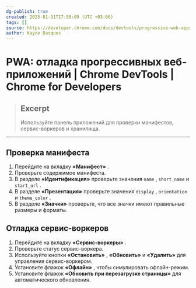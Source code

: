 ```yaml
---
dg-publish: true
created: 2025-01-31T17:58:09 (UTC +03:00)
tags: []
source: https://developer.chrome.com/docs/devtools/progressive-web-apps?hl=ru
author: Kayce Basques
---
```


# PWA: отладка прогрессивных веб-приложений  |  Chrome DevTools  |  Chrome for Developers

> ## Excerpt
> Используйте панель приложений для проверки манифестов, сервис-воркеров и хранилища.

---

## Проверка манифеста

1.  Перейдите на вкладку **«Манифест»** .
2.  Проверьте содержимое манифеста.
3.  В разделе **«Идентификация»** проверьте значения `name` , `short_name` и `start_url` .
4.  В разделе **«Презентация»** проверьте значения `display` , `orientation` и `theme_color` .
5.  В разделе **«Значки»** проверьте, что все значки имеют правильные размеры и форматы.

## Отладка сервис-воркеров

1.  Перейдите на вкладку **«Сервис-воркеры»** .
2.  Проверьте статус сервис-воркера.
3.  Используйте кнопки **«Остановить»** , **«Обновить»** и **«Удалить»** для управления сервис-воркером.
4.  Установите флажок **«Офлайн»** , чтобы симулировать офлайн-режим.
5.  Установите флажок **«Обновить при перезагрузке страницы»** для автоматического обновления. 